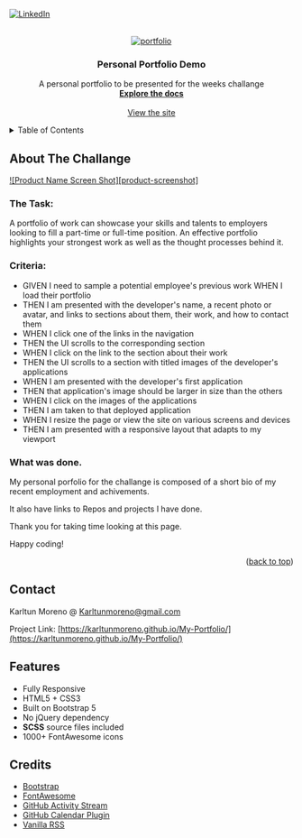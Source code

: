 
<div id="top"><div>
<!--
*** This is the Readme for the Personal portfolio project
 
-->

<!-- Project Power -->

[![LinkedIn][linkedin-shield]][linkedin-url]

<!-- Project Logo -->
<br />
<div align="center">
    <a href="https://karltunmoreno.github.io/My-Portfolio/">
        <img src="./assets/images/logo_readme.png" alt="portfolio">
    <a/>
    <h3 align="center">
        Personal Portfolio Demo
    </h3>
    <p align="center">
        A personal portfolio to be presented for the weeks challange
        <br />
        <a href="https://karltunmoreno.github.io/My-Portfolio/">
            <strong>Explore the docs</strong>
        </a>
        <br />
        <br />
        <a href="https://karltunmoreno.github.io/My-Portfolio/">
            View the site
        </a>
    </p>
</div>

<!-- TABLE OF CONTENTS -->
<details>
  <summary>Table of Contents</summary>
  <ol>
    <li>
      <a href="#about-the-project">About The Project</a>
    </li>
    <li>
        <a href="#contact">Contact</a>
    </li>

  </ol>
</details>

<!-- ABOUT THE PROJECT -->
## About The Challange 

[![Product Name Screen Shot][product-screenshot]](./assets/images/screenshot.png)

### The Task:

A portfolio of work can showcase your skills and talents to employers looking to fill a part-time or full-time position. An effective portfolio highlights your strongest work as well as the thought processes behind it. 

### Criteria:

- GIVEN I need to sample a potential employee's previous work
WHEN I load their portfolio
- THEN I am presented with the developer's name, a recent photo or avatar, and links to sections about them, their work, and how to contact them
- WHEN I click one of the links in the navigation
- THEN the UI scrolls to the corresponding section
- WHEN I click on the link to the section about their work
- THEN the UI scrolls to a section with titled images of the developer's applications
- WHEN I am presented with the developer's first application
- THEN that application's image should be larger in size than the others
- WHEN I click on the images of the applications
- THEN I am taken to that deployed application
- WHEN I resize the page or view the site on various screens and devices
- THEN I am presented with a responsive layout that adapts to my viewport

### What was done.

My personal porfolio for the challange is composed of a short bio of my recent employment and achivements.

It also have links to Repos and projects I have done.

Thank you for taking time looking at this page.

Happy coding!


<p align="right">(<a href="#top">back to top</a>)</p>

<!-- CONTACT -->
## Contact

Karltun Moreno @    Karltunmoreno@gmail.com

Project Link: [https://karltunmoreno.github.io/My-Portfolio/](https://karltunmoreno.github.io/My-Portfolio/)

<!-- MARKDOWN LINKS & IMAGES -->
[linkedin-shield]: https://img.shields.io/badge/-LinkedIn-black.svg?style=for-the-badge&logo=linkedin&colorB=555
[linkedin-url]: https://www.linkedin.com/in/karltun-moreno-0a910a46/


## Features

-  Fully Responsive
-  HTML5 + CSS3
-  Built on Bootstrap 5
-  No jQuery dependency
-  **SCSS** source files included
-  1000+ FontAwesome icons


## Credits
- [Bootstrap](http://getbootstrap.com/)
- [FontAwesome](http://fortawesome.github.io/Font-Awesome/)
- [GitHub Activity Stream](http://caseyscarborough.com/projects/github-activity/)
- [GitHub Calendar Plugin](https://github.com/karltunmoreno/github-calendar)
- [Vanilla RSS](https://github.com/sdepold/jquery-rss)

